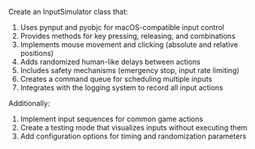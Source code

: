 Create an InputSimulator class that:
1. Uses pynput and pyobjc for macOS-compatible input control
2. Provides methods for key pressing, releasing, and combinations
3. Implements mouse movement and clicking (absolute and relative positions)
4. Adds randomized human-like delays between actions
5. Includes safety mechanisms (emergency stop, input rate limiting)
6. Creates a command queue for scheduling multiple inputs
7. Integrates with the logging system to record all input actions

Additionally:
1. Implement input sequences for common game actions
2. Create a testing mode that visualizes inputs without executing them
3. Add configuration options for timing and randomization parameters
